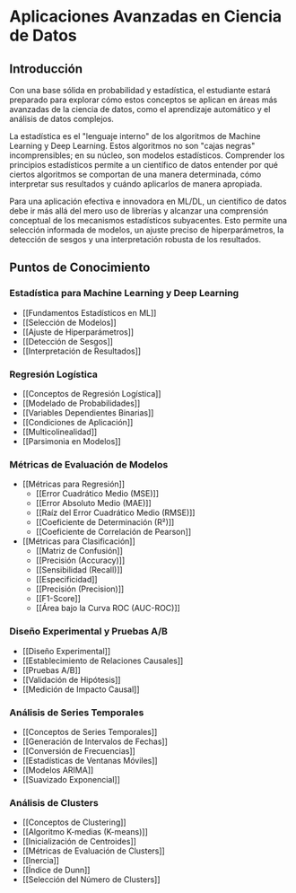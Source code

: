 # Aplicaciones Avanzadas en Ciencia de Datos

## Introducción

Con una base sólida en probabilidad y estadística, el estudiante estará preparado para explorar cómo estos conceptos se aplican en áreas más avanzadas de la ciencia de datos, como el aprendizaje automático y el análisis de datos complejos.

La estadística es el "lenguaje interno" de los algoritmos de Machine Learning y Deep Learning. Estos algoritmos no son "cajas negras" incomprensibles; en su núcleo, son modelos estadísticos. Comprender los principios estadísticos permite a un científico de datos entender por qué ciertos algoritmos se comportan de una manera determinada, cómo interpretar sus resultados y cuándo aplicarlos de manera apropiada.

Para una aplicación efectiva e innovadora en ML/DL, un científico de datos debe ir más allá del mero uso de librerías y alcanzar una comprensión conceptual de los mecanismos estadísticos subyacentes. Esto permite una selección informada de modelos, un ajuste preciso de hiperparámetros, la detección de sesgos y una interpretación robusta de los resultados.

## Puntos de Conocimiento

### Estadística para Machine Learning y Deep Learning
- [[Fundamentos Estadísticos en ML]]
- [[Selección de Modelos]]
- [[Ajuste de Hiperparámetros]]
- [[Detección de Sesgos]]
- [[Interpretación de Resultados]]

### Regresión Logística
- [[Conceptos de Regresión Logística]]
- [[Modelado de Probabilidades]]
- [[Variables Dependientes Binarias]]
- [[Condiciones de Aplicación]]
- [[Multicolinealidad]]
- [[Parsimonia en Modelos]]

### Métricas de Evaluación de Modelos
- [[Métricas para Regresión]]
  - [[Error Cuadrático Medio (MSE)]]
  - [[Error Absoluto Medio (MAE)]]
  - [[Raíz del Error Cuadrático Medio (RMSE)]]
  - [[Coeficiente de Determinación (R²)]]
  - [[Coeficiente de Correlación de Pearson]]
- [[Métricas para Clasificación]]
  - [[Matriz de Confusión]]
  - [[Precisión (Accuracy)]]
  - [[Sensibilidad (Recall)]]
  - [[Especificidad]]
  - [[Precisión (Precision)]]
  - [[F1-Score]]
  - [[Área bajo la Curva ROC (AUC-ROC)]]

### Diseño Experimental y Pruebas A/B
- [[Diseño Experimental]]
- [[Establecimiento de Relaciones Causales]]
- [[Pruebas A/B]]
- [[Validación de Hipótesis]]
- [[Medición de Impacto Causal]]

### Análisis de Series Temporales
- [[Conceptos de Series Temporales]]
- [[Generación de Intervalos de Fechas]]
- [[Conversión de Frecuencias]]
- [[Estadísticas de Ventanas Móviles]]
- [[Modelos ARIMA]]
- [[Suavizado Exponencial]]

### Análisis de Clusters
- [[Conceptos de Clustering]]
- [[Algoritmo K-medias (K-means)]]
- [[Inicialización de Centroides]]
- [[Métricas de Evaluación de Clusters]]
- [[Inercia]]
- [[Índice de Dunn]]
- [[Selección del Número de Clusters]] 